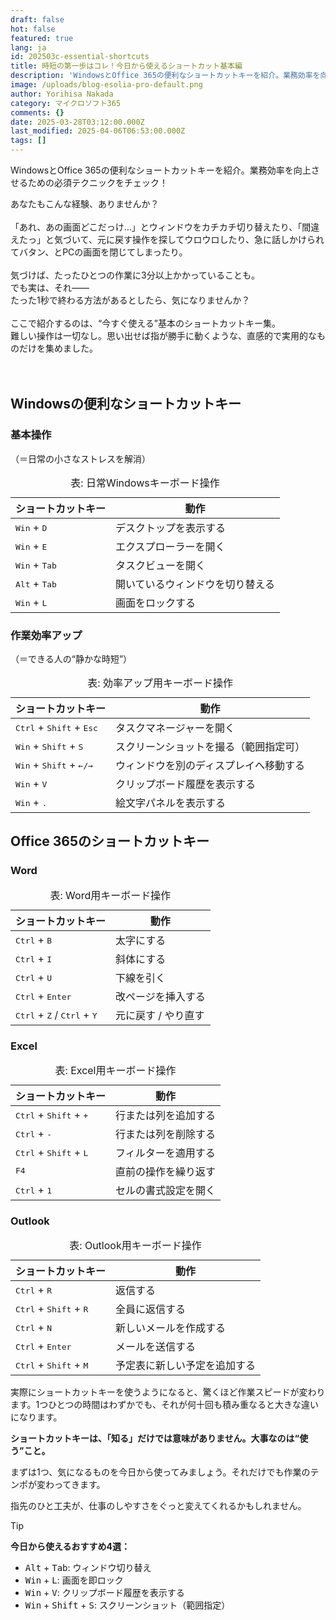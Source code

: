 ```yaml
---
draft: false
hot: false
featured: true
lang: ja
id: 202503c-essential-shortcuts
title: 時短の第一歩はコレ！今日から使えるショートカット基本編
description: 'WindowsとOffice 365の便利なショートカットキーを紹介。業務効率を向上させるための必須テクニックをチェック！ '
image: /uploads/blog-esolia-pro-default.png
author: Yorihisa Nakada
category: マイクロソフト365
comments: {}
date: 2025-03-28T03:12:00.000Z
last_modified: 2025-04-06T06:53:00.000Z
tags: []
---
```

WindowsとOffice 365の便利なショートカットキーを紹介。業務効率を向上させるための必須テクニックをチェック！ 

<!--more-->
あなたもこんな経験、ありませんか？<br> 
<br>
「あれ、あの画面どこだっけ…」とウィンドウをカチカチ切り替えたり、「間違えたっ」と気づいて、元に戻す操作を探してウロウロしたり、急に話しかけられてバタン、とPCの画面を閉じてしまったり。<br> 
<br>
気づけば、たったひとつの作業に3分以上かかっていることも。<br> 
でも実は、それ——<br>
たった1秒で終わる方法があるとしたら、気になりませんか？<br> 
<br>
ここで紹介するのは、“今すぐ使える”基本のショートカットキー集。<br> 
難しい操作は一切なし。思い出せば指が勝手に動くような、直感的で実用的なものだけを集めました。<br> 
<br>
<br>

## Windowsの便利なショートカットキー
### 基本操作
（＝日常の小さなストレスを解消）

<table  class="not-prose w-full text-sm">
  <caption>
    表: 日常Windowsキーボード操作
  </caption>
  <thead>
    <tr>
      <th>ショートカットキー</th>
      <th>動作</th>
    </tr>
  </thead>
  <tbody>
    <tr>
      <td><kbd>Win</kbd> + <kbd>D</kbd></td>
      <td>デスクトップを表示する</td>
    </tr>
    <tr>
      <td><kbd>Win</kbd> + <kbd>E</kbd></td>
      <td>エクスプローラーを開く</td>
    </tr>
    <tr>
      <td><kbd>Win</kbd> + <kbd>Tab</kbd></td>
      <td>タスクビューを開く</td>
    </tr>
    <tr>
      <td><kbd>Alt</kbd> + <kbd>Tab</kbd></td>
      <td>開いているウィンドウを切り替える</td>
    </tr>
    <tr>
      <td><kbd>Win</kbd> + <kbd>L</kbd></td>
      <td>画面をロックする</td>
    </tr>
  </tbody>
</table>

### 作業効率アップ
（＝できる人の“静かな時短”）

<table class="not-prose w-full text-sm">
  <caption>
    表: 効率アップ用キーボード操作
  </caption>
  <thead>
    <tr>
      <th>ショートカットキー</th>
      <th>動作</th>
    </tr>
  </thead>
  <tbody>
    <tr>
      <td><kbd>Ctrl</kbd> + <kbd>Shift</kbd> + <kbd>Esc</kbd></td>
      <td>タスクマネージャーを開く</td>
    </tr>
    <tr>
      <td><kbd>Win</kbd> + <kbd>Shift</kbd> + <kbd>S</kbd></td>
      <td>スクリーンショットを撮る（範囲指定可）</td>
    </tr>
    <tr>
      <td><kbd>Win</kbd> + <kbd>Shift</kbd> + <kbd>←/→</kbd></td>
      <td>ウィンドウを別のディスプレイへ移動する</td>
    </tr>
    <tr>
      <td><kbd>Win</kbd> + <kbd>V</kbd></td>
      <td>クリップボード履歴を表示する</td>
    </tr>
    <tr>
      <td><kbd>Win</kbd> + <kbd>.</kbd></td>
      <td>絵文字パネルを表示する</td>
    </tr>
  </tbody>
</table>



## Office 365のショートカットキー
### Word

<table class="not-prose w-full text-sm">
  <caption>
    表: Word用キーボード操作
  </caption>
  <thead>
    <tr>
      <th>ショートカットキー</th>
      <th>動作</th>
    </tr>
  </thead>
  <tbody>
    <tr>
      <td><kbd>Ctrl</kbd> + <kbd>B</kbd></td>
      <td>太字にする</td>
    </tr>
    <tr>
      <td><kbd>Ctrl</kbd> + <kbd>I</kbd></td>
      <td>斜体にする</td>
    </tr>
    <tr>
      <td><kbd>Ctrl</kbd> + <kbd>U</kbd></td>
      <td>下線を引く</td>
    </tr>
    <tr>
      <td><kbd>Ctrl</kbd> + <kbd>Enter</kbd></td>
      <td>改ページを挿入する</td>
    </tr>
    <tr>
      <td><kbd>Ctrl</kbd> + <kbd>Z</kbd> / <kbd>Ctrl</kbd> + <kbd>Y</kbd></td>
      <td>元に戻す / やり直す</td>
    </tr>
  </tbody>
</table>


### Excel 

<table class="not-prose w-full text-sm">
  <caption>
    表: Excel用キーボード操作
  </caption>
  <thead>
    <tr>
      <th>ショートカットキー</th>
      <th>動作</th>
    </tr>
  </thead>
  <tbody>
    <tr>
      <td><kbd>Ctrl</kbd> + <kbd>Shift</kbd> + <kbd>+</kbd> </td>
      <td>行または列を追加する</td>
    </tr>
    <tr>
      <td><kbd>Ctrl</kbd> + <kbd>-</kbd></td>
      <td>行または列を削除する</td>
    </tr>
    <tr>
      <td><kbd>Ctrl</kbd> + <kbd>Shift</kbd> + <kbd>L</kbd></td>
      <td>フィルターを適用する</td>
    </tr>
    <tr>
      <td><kbd>F4</kbd></td>
      <td>直前の操作を繰り返す</td>
    </tr>
    <tr>
      <td><kbd>Ctrl</kbd> + <kbd>1</kbd></td>
      <td>セルの書式設定を開く</td>
    </tr>
  </tbody>
</table>


### Outlook

<table class="not-prose w-full text-sm">
  <caption>
    表: Outlook用キーボード操作
  </caption>
  <thead>
    <tr>
      <th>ショートカットキー</th>
      <th>動作</th>
    </tr>
  </thead>
  <tbody>
    <tr>
      <td><kbd>Ctrl</kbd> + <kbd>R</kbd></td>
      <td>返信する</td>
    </tr>
    <tr>
      <td><kbd>Ctrl</kbd> + <kbd>Shift</kbd> + <kbd>R</kbd></td>
      <td>全員に返信する</td>
    </tr>
    <tr>
      <td><kbd>Ctrl</kbd> + <kbd>N</kbd></td>
      <td>新しいメールを作成する</td>
    </tr>
    <tr>
      <td><kbd>Ctrl</kbd> + <kbd>Enter</kbd></td>
      <td>メールを送信する</td>
    </tr>
    <tr>
      <td><kbd>Ctrl</kbd> + <kbd>Shift</kbd> + <kbd>M</kbd></td>
      <td>予定表に新しい予定を追加する</td>
    </tr>
  </tbody>
</table>

実際にショートカットキーを使うようになると、驚くほど作業スピードが変わります。1つひとつの時間はわずかでも、それが何十回も積み重なると大きな違いになります。 

**ショートカットキーは、「知る」だけでは意味がありません。大事なのは“使う”こと。** 

まずは1つ、気になるものを今日から使ってみましょう。それだけでも作業のテンポが変わってきます。 

指先のひと工夫が、仕事のしやすさをぐっと変えてくれるかもしれません。 


> [!TIP] 
> **今日から使えるおすすめ4選：**
> - <kbd>Alt</kbd> + <kbd>Tab</kbd>: ウィンドウ切り替え 
> - <kbd>Win</kbd> + <kbd>L</kbd>: 画面を即ロック 
> - <kbd>Win</kbd> + <kbd>V</kbd>: クリップボード履歴を表示する
> - <kbd>Win</kbd> + <kbd>Shift</kbd> + <kbd>S</kbd>: スクリーンショット（範囲指定）
> <br><br>
